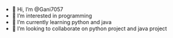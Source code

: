 - 👋 Hi, I’m @Gani7057
- 👀 I’m interested in programming
- 🌱 I’m currently learning python and java
- 💞️ I’m looking to collaborate on python project and java project

<!---
Gani7057/Gani7057 is a ✨ special ✨ repository because its `README.md` (this file) appears on your GitHub profile.
You can click the Preview link to take a look at your changes.
--->

